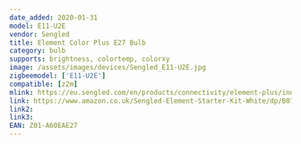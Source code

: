 ```yaml
---
date_added: 2020-01-31
model: E11-U2E
vendor: Sengled
title: Element Color Plus E27 Bulb
category: bulb
supports: brightness, colortemp, colorxy
image: /assets/images/devices/Sengled_E11-U2E.jpg
zigbeemodel: ['E11-U2E']
compatible: [z2m]
mlink: https://eu.sengled.com/en/products/connectivity/element-plus/index.html
link: https://www.amazon.co.uk/Sengled-Element-Starter-Kit-White/dp/B07F6VGTR9?th=1
link2: 
link3: 
EAN: Z01-A60EAE27
---
```

